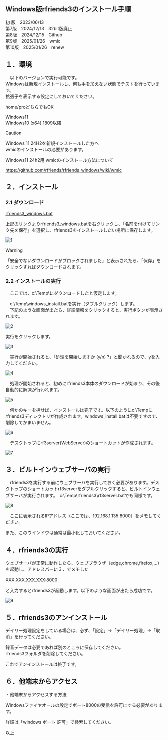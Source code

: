 ## Windows版rfriends3のインストール手順  
  
初 版　2023/06/13  
第7版　2024/12/13　32bit版廃止  
第8版　2024/12/15　Github  
第9版　2025/01/26　wmic  
第10版　2025/01/26　renew  
  
## １．環境  
  
　以下のバージョンで実行可能です。  
Windowsは新規インストールし、何も手を加えない状態でテストを行っています。  
拡張子を表示する設定にしておいてください。  
  
home/proどちらでもOK  
  
Windows11  
Windows10 (x64) 1809以降  
  
> [!CAUTION]  
> Windows 11 24H2を新規インストールした方へ  
> wmicのインストールの必要があります。  
  
Windows11 24h2用 wmicのインストール方法について  
  
https://github.com/rfriends/rfriends_windows/wiki/wmic  
  
## ２．インストール  
  
### 2.1 ダウンロード  
  
[rfriends3_windows.bat](https://raw.githubusercontent.com/rfriends/rfriends/main/storage/rfriends3_windows.bat)  
  
上記のリンクよりrfriends3_windows.batを右クリックし、「名前を付けてリンク先を保存」を選択し、rfriends3をインストールしたい場所に保存します。  
  
![1](https://github.com/user-attachments/assets/aa3e7fdb-ff79-42c0-a757-7ccf6350a586)  
  
> [!WARNING]  
>「安全でないダウンロードがブロックされました」と表示されたら、「保存」をクリックすればダウンロードされます。  
  
### 2.2 インストールの実行  
　ここでは、c:\Temp\にダウンロードしたと仮定します。  
  
　c:\Temp\windows_install.batを実行（ダブルクリック）します。  
　下記のような画面が出たら、詳細情報をクリックすると、実行ボタンが表示されます。  
  
![2](https://github.com/user-attachments/assets/2d78308b-4fd1-4534-8b12-68eeb56a19b9)  
  
実行をクリックします。  
  
![3](https://github.com/user-attachments/assets/198ba710-8314-451f-b657-3bc08861186e)  
  
　実行が開始されると、「処理を開始しますか (y/n) ?」と聞かれるので、yを入力してください。  
  
![4](https://github.com/user-attachments/assets/59075292-5ec9-422e-981d-bde94f3642d1)  
  
　処理が開始されると、初めにrfriends3本体のダウンロードが始まり、その後自動的に解凍が行われます。  
  
![5](https://github.com/user-attachments/assets/6b45dba3-560f-4154-8f7c-1ee8ed62041a)  
  
　何かのキーを押せば、インストールは完了です。以下のようにc:\Tempにrfriends3ディレクトリが作成されます。windows_install.batは不要ですので、削除してかまいません。  
  
![6](https://github.com/user-attachments/assets/bb411e02-5b9f-4785-bf71-53411afaf80e)  
  
　デスクトップにrf3server(WebServer)のショートカットが作成されます。  
  
![7](https://github.com/user-attachments/assets/020b2261-abd8-485a-a7f7-b84a245edea1)  
  
## ３．ビルトインウェブサーバの実行  
  
　rfriends3を実行する前にウェブサーバを実行しておく必要があります。デスクトップのショートカットrf3serverをダブルクリックすると、ビルトインウェブサーバが実行されます。　c:\Temp\rfriends3\rf3server.batでも同様です。  
  
![8](https://github.com/user-attachments/assets/b37110ca-41f2-4aef-9a38-06733cddc7da)  
  
　ここに表示されるIPアドレス（ここでは、192.168.1.135:8000）をメモしてください。  
  
また、このウインドウは通常は最小化しておいてください。  
  
## ４．rfriends3の実行  
  
ウェブサーバが正常に動作したら、ウェブブラウザ（edge,chrome,firefox,...）を起動し、アドレスバーに３．でメモした  
  
XXX.XXX.XXX.XXX:8000　  
  
と入力するとrfriends3が起動します。以下のような画面が出たら成功です。  
  
![9](https://github.com/user-attachments/assets/1e06829e-9329-4d9b-a398-c75f16a4af88)  
  
## ５．rfriends3のアンインストール  
  
 デイリー処理設定をしている場合は、必ず、「設定」->「デイリー処理」->「取消」を行ってください。  
  
 録音データは必要であれば別のところに保存してください。  
 rfriends3フォルダを削除してください。  
  
 これでアンインストールは終了です。  
  
## ６．他端末からアクセス  
  
・他端末からアクセスする方法   
  
Windowsファイヤオールの設定でポート8000の受信を許可にする必要があります。  
  
詳細は「windows ポート 許可」で検索してください。  
  
以上  
  
